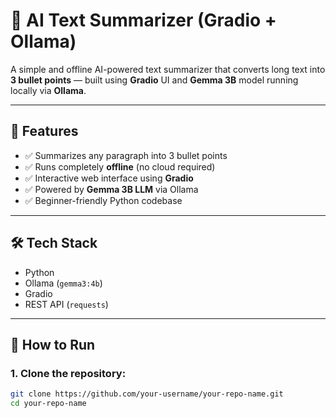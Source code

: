 # 🧠 AI Text Summarizer (Gradio + Ollama)

A simple and offline AI-powered text summarizer that converts long text into **3 bullet points** — built using **Gradio** UI and **Gemma 3B** model running locally via **Ollama**.

---

## 🚀 Features

- ✅ Summarizes any paragraph into 3 bullet points
- ✅ Runs completely **offline** (no cloud required)
- ✅ Interactive web interface using **Gradio**
- ✅ Powered by **Gemma 3B LLM** via Ollama
- ✅ Beginner-friendly Python codebase

---

## 🛠️ Tech Stack

- Python
- Ollama (`gemma3:4b`)
- Gradio
- REST API (`requests`)

---

## 🧪 How to Run

### 1. Clone the repository:
```bash
git clone https://github.com/your-username/your-repo-name.git
cd your-repo-name
